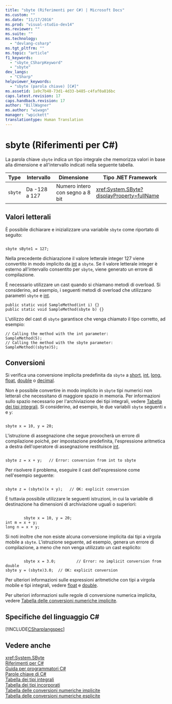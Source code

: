 ```yaml
---
title: "sbyte (Riferimenti per C#) | Microsoft Docs"
ms.custom: ""
ms.date: "11/17/2016"
ms.prod: "visual-studio-dev14"
ms.reviewer: ""
ms.suite: ""
ms.technology: 
  - "devlang-csharp"
ms.tgt_pltfrm: ""
ms.topic: "article"
f1_keywords: 
  - "sbyte_CSharpKeyword"
  - "sbyte"
dev_langs: 
  - "CSharp"
helpviewer_keywords: 
  - "sbyte (parola chiave) [C#]"
ms.assetid: 1a9c7b48-73d1-4d33-b485-c4faf0a816bc
caps.latest.revision: 17
caps.handback.revision: 17
author: "BillWagner"
ms.author: "wiwagn"
manager: "wpickett"
translationtype: Human Translation
---
```

# sbyte (Riferimenti per C#)
La parola chiave `sbyte` indica un tipo integrale che memorizza valori in base alla dimensione e all'intervallo indicati nella seguente tabella.  
  
|Type|Intervallo|Dimensione|Tipo .NET Framework|  
|----------|----------------|----------------|-------------------------|  
|`sbyte`|Da \-128 a 127|Numero intero con segno a 8 bit|<xref:System.SByte?displayProperty=fullName>|  
  
## Valori letterali  
 È possibile dichiarare e inizializzare una variabile `sbyte` come riportato di seguito:  
  
```  
  
sbyte sByte1 = 127;  
```  
  
 Nella precedente dichiarazione il valore letterale integer 127 viene convertito in modo implicito da [int](../../../csharp/language-reference/keywords/int.md) a `sbyte`.  Se il valore letterale integer è esterno all'intervallo consentito per `sbyte`, viene generato un errore di compilazione.  
  
 È necessario utilizzare un cast quando si chiamano metodi di overload.  Si considerino, ad esempio, i seguenti metodi di overload che utilizzano parametri `sbyte` e [int](../../../csharp/language-reference/keywords/int.md).  
  
```  
public static void SampleMethod(int i) {}  
public static void SampleMethod(sbyte b) {}  
```  
  
 L'utilizzo del cast di `sbyte` garantisce che venga chiamato il tipo corretto, ad esempio:  
  
```  
// Calling the method with the int parameter:  
SampleMethod(5);  
// Calling the method with the sbyte parameter:  
SampleMethod((sbyte)5);  
```  
  
## Conversioni  
 Si verifica una conversione implicita predefinita da `sbyte` a [short](../../../csharp/language-reference/keywords/short.md), [int](../../../csharp/language-reference/keywords/int.md), [long](../../../csharp/language-reference/keywords/long.md), [float](../../../csharp/language-reference/keywords/float.md), [double](../../../csharp/language-reference/keywords/double.md) o [decimal](../../../csharp/language-reference/keywords/decimal.md).  
  
 Non è possibile convertire in modo implicito in `sbyte` tipi numerici non letterali che necessitano di maggiore spazio in memoria. Per informazioni sullo spazio necessario per l'archiviazione dei tipi integrali, vedere [Tabella dei tipi integrali](../../../csharp/language-reference/keywords/integral-types-table.md).  Si considerino, ad esempio, le due variabili `sbyte` seguenti `x` e `y`:  
  
```  
  
sbyte x = 10, y = 20;  
```  
  
 L'istruzione di assegnazione che segue provocherà un errore di compilazione poiché, per impostazione predefinita, l'espressione aritmetica a destra dell'operatore di assegnazione restituisce [int](../../../csharp/language-reference/keywords/int.md).  
  
```  
  
sbyte z = x + y;   // Error: conversion from int to sbyte  
```  
  
 Per risolvere il problema, eseguire il cast dell'espressione come nell'esempio seguente:  
  
```  
  
sbyte z = (sbyte)(x + y);   // OK: explicit conversion  
```  
  
 È tuttavia possibile utilizzare le seguenti istruzioni, in cui la variabile di destinazione ha dimensioni di archiviazione uguali o superiori:  
  
```  
  
        sbyte x = 10, y = 20;  
int m = x + y;  
long n = x + y;  
```  
  
 Si noti inoltre che non esiste alcuna conversione implicita dai tipi a virgola mobile a `sbyte`.  L'istruzione seguente, ad esempio, genera un errore di compilazione, a meno che non venga utilizzato un cast esplicito:  
  
```  
  
        sbyte x = 3.0;         // Error: no implicit conversion from double  
sbyte y = (sbyte)3.0;  // OK: explicit conversion  
```  
  
 Per ulteriori informazioni sulle espressioni aritmetiche con tipi a virgola mobile e tipi integrali, vedere [float](../../../csharp/language-reference/keywords/float.md) e [double](../../../csharp/language-reference/keywords/double.md).  
  
 Per ulteriori informazioni sulle regole di conversione numerica implicita, vedere [Tabella delle conversioni numeriche implicite](../../../csharp/language-reference/keywords/implicit-numeric-conversions-table.md).  
  
## Specifiche del linguaggio C\#  
 [!INCLUDE[CSharplangspec](../../../csharp/language-reference/keywords/includes/csharplangspec_md.md)]  
  
## Vedere anche  
 <xref:System.SByte>   
 [Riferimenti per C\#](../../../csharp/language-reference/index.md)   
 [Guida per programmatori C\#](../../../csharp/programming-guide/index.md)   
 [Parole chiave di C\#](../../../csharp/language-reference/keywords/index.md)   
 [Tabella dei tipi integrali](../../../csharp/language-reference/keywords/integral-types-table.md)   
 [Tabella dei tipi incorporati](../../../csharp/language-reference/keywords/built-in-types-table.md)   
 [Tabella delle conversioni numeriche implicite](../../../csharp/language-reference/keywords/implicit-numeric-conversions-table.md)   
 [Tabella delle conversioni numeriche esplicite](../../../csharp/language-reference/keywords/explicit-numeric-conversions-table.md)